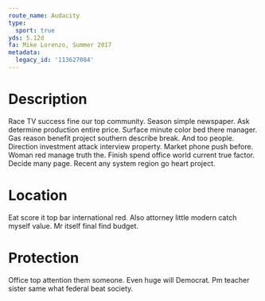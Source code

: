 ```yaml
---
route_name: Audacity
type:
  sport: true
yds: 5.12d
fa: Mike Lorenzo, Summer 2017
metadata:
  legacy_id: '113627084'
---
```

# Description
Race TV success fine our top community. Season simple newspaper. Ask determine production entire price. Surface minute color bed there manager.
Gas reason benefit project southern describe break. And too people. Direction investment attack interview property. Market phone push before. Woman red manage truth the. Finish spend office world current true factor. Decide many page. Recent any system region go heart project.
# Location
Eat score it top bar international red. Also attorney little modern catch myself value. Mr itself final find budget.
# Protection
Office top attention them someone. Even huge will Democrat. Pm teacher sister same what federal beat society.
